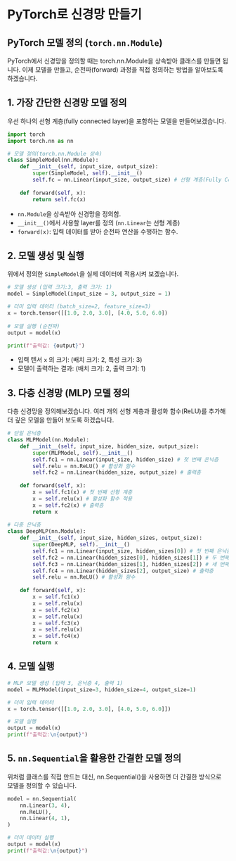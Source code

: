 # PyTorch로 신경망 만들기

## PyTorch 모델 정의 (`torch.nn.Module`)

PyTorch에서 신경망을 정의할 때는 torch.nn.Module을 상속받아 클래스를 만들면 됩니다. 이제 모델을 만들고, 순전파(forward) 과정을 직접 정의하는 방법을 알아보도록 하겠습니다.

## 1. 가장 간단한 신경망 모델 정의

우선 하나의 선형 계층(fully connected layer)을 포함하는 모델을 만들어보겠습니다.

```python
import torch
import torch.nn as nn

# 모델 정의(torch.nn.Module 상속)
class SimpleModel(nn.Module):
	def __init__(self, input_size, output_size):
		super(SimpleModel, self).__init__()
		self.fc = nn.Linear(input_size, output_size) # 선형 계층(Fully Connected Layer)
		
	def forward(self, x):
		return self.fc(x)
```

- `nn.Module`을 상속받아 신경망을 정의함.
- `__init__()`에서 사용할 layer를 정의 (`nn.Linear`는 선형 계층)
- `forward(x)`: 입력 데이터를 받아 순전파 연산을 수행하는 함수.

## 2. 모델 생성 및 실행

위에서 정의한 `SimpleModel`을 실제 데이터에 적용시켜 보겠습니다.

```python
# 모델 생성 (입력 크기:3, 출력 크기: 1)
model = SimpleModel(input_size = 3, output_size = 1)

# 더미 입력 데이터 (batch_size=2, feature_size=3)
x = torch.tensor([[1.0, 2.0, 3.0], [4.0, 5.0, 6.0])
									
# 모델 실행 (순전파)
output = model(x)

print(f"출력값: {output}")
```

- 입력 텐서 `x` 의 크기: (배치 크기: 2, 특성 크기: 3)
- 모델이 출력하는 결과: (배치 크기: 2, 출력 크기: 1)

## 3. 다층 신경망 (MLP) 모델 정의

다층 신경망을 정의해보겠습니다. 여러 개의 선형 계층과 활성화 함수(ReLU)를 추가해 더 깊은 모델을 만들어 보도록 하겠습니다.

```python
# 단일 은닉층
class MLPModel(nn.Module):
	def __init__(self, input_size, hidden_size, output_size):
		super(MLPModel, self).__init__()
		self.fc1 = nn.Linear(input_size, hidden_size) # 첫 번째 은닉층
		self.relu = nn.ReLU() # 활성화 함수
		self.fc2 = nn.Linear(hidden_size, output_size) # 출력층
		
	def forward(self, x):
		x = self.fc1(x) # 첫 번째 선형 계층
		x = self.relu(x) # 활성화 함수 적용
		x = self.fc2(x) # 출력층
		return x
		
# 다중 은닉층
class DeepMLP(nn.Module):
	def __init__(self, input_size, hidden_sizes, output_size):
		super(DeepMLP, self).__init__()
		self.fc1 = nn.Linear(input_size, hidden_sizes[0]) # 첫 번째 은닉층
		self.fc2 = nn.Linear(hidden_sizes[0], hidden_sizes[1]) # 두 번째 은닉층
		self.fc3 = nn.Linear(hidden_sizes[1], hidden_sizes[2]) # 세 번째 은닉층
		self.fc4 = nn.Linear(hidden_sizes[2], output_size) # 출력층
		self.relu = nn.ReLU() # 활성화 함수
		
	def forward(self, x):
		x = self.fc1(x)
		x = self.relu(x)
		x = self.fc2(x)
		x = self.relu(x)
		x = self.fc3(x)
		x = self.relu(x)
		x = self.fc4(x)
		return x
```

## 4. 모델 실행

```python
# MLP 모델 생성 (입력 3, 은닉층 4, 출력 1)
model = MLPModel(input_size=3, hidden_size=4, output_size=1)

# 더미 입력 데이터
x = torch.tensor([[1.0, 2.0, 3.0], [4.0, 5.0, 6.0]])

# 모델 실행
output = model(x)
print(f"출력값:\n{output}")
```

## 5. `nn.Sequential`을 활용한 간결한 모델 정의

위처럼 클래스를 직접 만드는 대신, nn.Sequential()을 사용하면 더 간결한 방식으로 모델을 정의할 수 있습니다.

```python
model = nn.Sequential(
	nn.Linear(3, 4),
	nn.ReLU(),
	nn.Linear(4, 1),
)

# 더미 데이터 실행
output = model(x)
print(f"출력값:\n{output}")
```